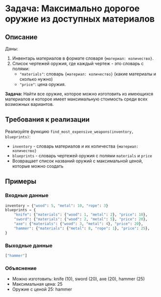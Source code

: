 # Задача: Максимально дорогое оружие из доступных материалов

## Описание
Даны:
1. Инвентарь материалов в формате словаря `{материал: количество}`.
2. Список чертежей оружия, где каждый чертеж - это словарь с полями:
   - `"materials"`: словарь `{материал: количество}` (какие материалы и сколько нужно)
   - `"price"`: цена оружия.

**Задача:** Найти все оружие, которое можно изготовить из имеющихся материалов и которое имеет максимальную стоимость среди всех возможных вариантов.

## Требования к реализации

Реализуйте функцию `find_most_expensive_weapons(inventory, blueprints)`:
- `inventory` - словарь материалов и их количества `{материал: количество}`
- `blueprints` - словарь чертежей оружия с полями `materials` и `price`
- Возвращает список названий оружий с максимальной ценой, которые можно создать

## Примеры

### Входные данные
```python
inventory = {"wood": 5, "metal": 10, "rope": 3}
blueprints = {
    "knife": {"materials": {"wood": 1, "metal": 2}, "price": 10},
    "sword": {"materials": {"wood": 2, "metal": 5}, "price": 20},
    "axe": {"materials": {"wood": 3, "metal": 4}, "price": 20},
    "hammer": {"materials": {"metal": 8, "rope": 1}, "price": 25},
}
```

### Выходные данные
```python
["hammer"]
```

### Объяснение
- Можно изготовить: knife (10), sword (20), axe (20), hammer (25)
- Максимальная цена: 25
- Оружие с ценой 25: hammer